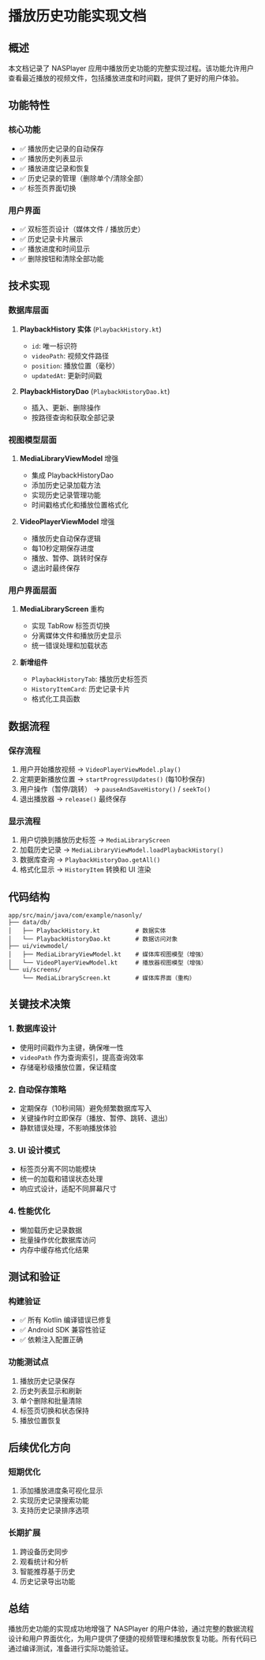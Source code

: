 # 播放历史功能实现文档

## 概述

本文档记录了 NASPlayer 应用中播放历史功能的完整实现过程。该功能允许用户查看最近播放的视频文件，包括播放进度和时间戳，提供了更好的用户体验。

## 功能特性

### 核心功能
- ✅ 播放历史记录的自动保存
- ✅ 播放历史列表显示
- ✅ 播放进度记录和恢复
- ✅ 历史记录的管理（删除单个/清除全部）
- ✅ 标签页界面切换

### 用户界面
- ✅ 双标签页设计（媒体文件 / 播放历史）
- ✅ 历史记录卡片展示
- ✅ 播放进度和时间显示
- ✅ 删除按钮和清除全部功能

## 技术实现

### 数据库层面
1. **PlaybackHistory 实体** (`PlaybackHistory.kt`)
   - `id`: 唯一标识符
   - `videoPath`: 视频文件路径
   - `position`: 播放位置（毫秒）
   - `updatedAt`: 更新时间戳

2. **PlaybackHistoryDao** (`PlaybackHistoryDao.kt`)
   - 插入、更新、删除操作
   - 按路径查询和获取全部记录

### 视图模型层面
1. **MediaLibraryViewModel** 增强
   - 集成 PlaybackHistoryDao
   - 添加历史记录加载方法
   - 实现历史记录管理功能
   - 时间戳格式化和播放位置格式化

2. **VideoPlayerViewModel** 增强
   - 播放历史自动保存逻辑
   - 每10秒定期保存进度
   - 播放、暂停、跳转时保存
   - 退出时最终保存

### 用户界面层面
1. **MediaLibraryScreen** 重构
   - 实现 TabRow 标签页切换
   - 分离媒体文件和播放历史显示
   - 统一错误处理和加载状态

2. **新增组件**
   - `PlaybackHistoryTab`: 播放历史标签页
   - `HistoryItemCard`: 历史记录卡片
   - 格式化工具函数

## 数据流程

### 保存流程
1. 用户开始播放视频 → `VideoPlayerViewModel.play()`
2. 定期更新播放位置 → `startProgressUpdates()` (每10秒保存)
3. 用户操作（暂停/跳转） → `pauseAndSaveHistory()` / `seekTo()`
4. 退出播放器 → `release()` 最终保存

### 显示流程
1. 用户切换到播放历史标签 → `MediaLibraryScreen`
2. 加载历史记录 → `MediaLibraryViewModel.loadPlaybackHistory()`
3. 数据库查询 → `PlaybackHistoryDao.getAll()`
4. 格式化显示 → `HistoryItem` 转换和 UI 渲染

## 代码结构

```
app/src/main/java/com/example/nasonly/
├── data/db/
│   ├── PlaybackHistory.kt          # 数据实体
│   └── PlaybackHistoryDao.kt       # 数据访问对象
├── ui/viewmodel/
│   ├── MediaLibraryViewModel.kt    # 媒体库视图模型（增强）
│   └── VideoPlayerViewModel.kt     # 播放器视图模型（增强）
└── ui/screens/
    └── MediaLibraryScreen.kt       # 媒体库界面（重构）
```

## 关键技术决策

### 1. 数据库设计
- 使用时间戳作为主键，确保唯一性
- `videoPath` 作为查询索引，提高查询效率
- 存储毫秒级播放位置，保证精度

### 2. 自动保存策略
- 定期保存（10秒间隔）避免频繁数据库写入
- 关键操作时立即保存（播放、暂停、跳转、退出）
- 静默错误处理，不影响播放体验

### 3. UI 设计模式
- 标签页分离不同功能模块
- 统一的加载和错误状态处理
- 响应式设计，适配不同屏幕尺寸

### 4. 性能优化
- 懒加载历史记录数据
- 批量操作优化数据库访问
- 内存中缓存格式化结果

## 测试和验证

### 构建验证
- ✅ 所有 Kotlin 编译错误已修复
- ✅ Android SDK 兼容性验证
- ✅ 依赖注入配置正确

### 功能测试点
1. 播放历史记录保存
2. 历史列表显示和刷新
3. 单个删除和批量清除
4. 标签页切换和状态保持
5. 播放位置恢复

## 后续优化方向

### 短期优化
1. 添加播放进度条可视化显示
2. 实现历史记录搜索功能
3. 支持历史记录排序选项

### 长期扩展
1. 跨设备历史同步
2. 观看统计和分析
3. 智能推荐基于历史
4. 历史记录导出功能

## 总结

播放历史功能的实现成功地增强了 NASPlayer 的用户体验，通过完整的数据流程设计和用户界面优化，为用户提供了便捷的视频管理和播放恢复功能。所有代码已通过编译测试，准备进行实际功能验证。